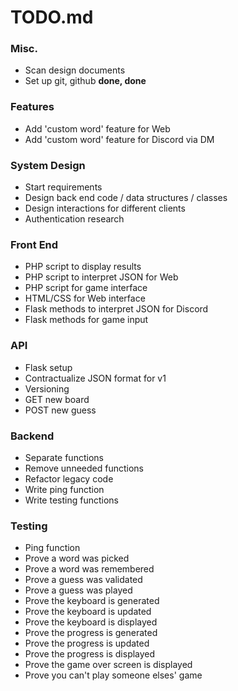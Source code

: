 # TODO.md

### Misc.

* Scan design documents
* Set up git, github **done, done**

### Features

* Add 'custom word' feature for Web
* Add 'custom word' feature for Discord via DM

### System Design

* Start requirements
* Design back end code / data structures / classes
* Design interactions for different clients
* Authentication research

### Front End

* PHP script to display results
* PHP script to interpret JSON for Web
* PHP script for game interface
* HTML/CSS for Web interface
* Flask methods to interpret JSON for Discord
* Flask methods for game input

### API

* Flask setup
* Contractualize JSON format for v1
* Versioning
* GET new board
* POST new guess

### Backend

* Separate functions
* Remove unneeded functions
* Refactor legacy code
* Write ping function
* Write testing functions

### Testing

* Ping function
* Prove a word was picked
* Prove a word was remembered
* Prove a guess was validated
* Prove a guess was played
* Prove the keyboard is generated
* Prove the keyboard is updated
* Prove the keyboard is displayed
* Prove the progress is generated
* Prove the progress is updated
* Prove the progress is displayed
* Prove the game over screen is displayed
* Prove you can't play someone elses' game
